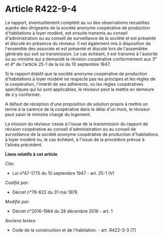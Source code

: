 # Article R422-9-4

Le rapport, éventuellement complété au vu des observations recueillies auprès des dirigeants de la société anonyme
coopérative de production d'habitations à loyer modéré, est ensuite transmis au conseil d'administration ou au conseil de
surveillance de la société et est présenté et discuté en présence du réviseur. Il est également mis à disposition de
l'ensemble des associés et est présenté et discuté lors de l'assemblée générale qui suit sa transmission. Le cas échéant, il
est transmis à l'autorité ou au ministre qui a demandé la révision coopérative conformément aux 3° et 4° de l'article 25-1 de
la loi du 10 septembre 1947. 

Si le rapport établit que la société anonyme coopérative de production d'habitations à loyer modéré ne respecte pas les
principes et les règles de la coopération, l'intérêt de ses adhérents, ou les règles coopératives spécifiques qui lui sont
applicables, le réviseur peut la mettre en demeure de s'y conformer. 

A défaut de réception d'une proposition de solution propre à mettre un terme à la carence de la coopérative dans le délai
d'un mois, le réviseur peut saisir le ministre chargé du logement. 

La mission du réviseur cesse à l'issue de la transmission du rapport de révision coopérative au conseil d'administration ou
au conseil de surveillance de la société anonyme coopérative de production d'habitations à loyer modéré ou, le cas échéant, à
l'issue de la procédure prévue à l'alinéa précédent.

**Liens relatifs à cet article**

_Cite_:

  - Loi n°47-1775 du 10 septembre 1947 - art. 25-1 (V)

_Codifié par_:

  - Décret n°78-622 du 31 mai 1978

_Modifié par_:

  - Décret n°2016-1964 du 28 décembre 2016 - art. 1

_Anciens textes_:

  - Code de la construction et de l'habitation. - art. R422-3-3 (T)
